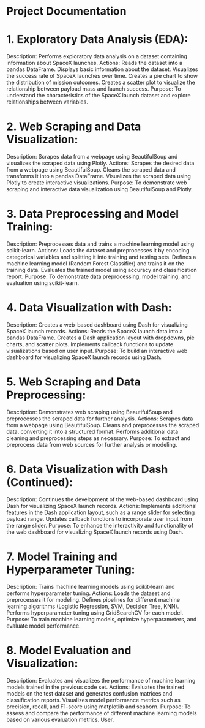 # Project Documentation

# 1. Exploratory Data Analysis (EDA):
Description: Performs exploratory data analysis on a dataset containing information about SpaceX launches.
Actions:
Reads the dataset into a pandas DataFrame.
Displays basic information about the dataset.
Visualizes the success rate of SpaceX launches over time.
Creates a pie chart to show the distribution of mission outcomes.
Creates a scatter plot to visualize the relationship between payload mass and launch success.
Purpose: To understand the characteristics of the SpaceX launch dataset and explore relationships between variables.
# 2. Web Scraping and Data Visualization:
Description: Scrapes data from a webpage using BeautifulSoup and visualizes the scraped data using Plotly.
Actions:
Scrapes the desired data from a webpage using BeautifulSoup.
Cleans the scraped data and transforms it into a pandas DataFrame.
Visualizes the scraped data using Plotly to create interactive visualizations.
Purpose: To demonstrate web scraping and interactive data visualization using BeautifulSoup and Plotly.
# 3. Data Preprocessing and Model Training:
Description: Preprocesses data and trains a machine learning model using scikit-learn.
Actions:
Loads the dataset and preprocesses it by encoding categorical variables and splitting it into training and testing sets.
Defines a machine learning model (Random Forest Classifier) and trains it on the training data.
Evaluates the trained model using accuracy and classification report.
Purpose: To demonstrate data preprocessing, model training, and evaluation using scikit-learn.
# 4. Data Visualization with Dash:
Description: Creates a web-based dashboard using Dash for visualizing SpaceX launch records.
Actions:
Reads the SpaceX launch data into a pandas DataFrame.
Creates a Dash application layout with dropdowns, pie charts, and scatter plots.
Implements callback functions to update visualizations based on user input.
Purpose: To build an interactive web dashboard for visualizing SpaceX launch records using Dash.
# 5. Web Scraping and Data Preprocessing:
Description: Demonstrates web scraping using BeautifulSoup and preprocesses the scraped data for further analysis.
Actions:
Scrapes data from a webpage using BeautifulSoup.
Cleans and preprocesses the scraped data, converting it into a structured format.
Performs additional data cleaning and preprocessing steps as necessary.
Purpose: To extract and preprocess data from web sources for further analysis or modeling.
# 6. Data Visualization with Dash (Continued):
Description: Continues the development of the web-based dashboard using Dash for visualizing SpaceX launch records.
Actions:
Implements additional features in the Dash application layout, such as a range slider for selecting payload range.
Updates callback functions to incorporate user input from the range slider.
Purpose: To enhance the interactivity and functionality of the web dashboard for visualizing SpaceX launch records using Dash.
# 7. Model Training and Hyperparameter Tuning:
Description: Trains machine learning models using scikit-learn and performs hyperparameter tuning.
Actions:
Loads the dataset and preprocesses it for modeling.
Defines pipelines for different machine learning algorithms (Logistic Regression, SVM, Decision Tree, KNN).
Performs hyperparameter tuning using GridSearchCV for each model.
Purpose: To train machine learning models, optimize hyperparameters, and evaluate model performance.
# 8. Model Evaluation and Visualization:
Description: Evaluates and visualizes the performance of machine learning models trained in the previous code set.
Actions:
Evaluates the trained models on the test dataset and generates confusion matrices and classification reports.
Visualizes model performance metrics such as precision, recall, and F1-score using matplotlib and seaborn.
Purpose: To assess and compare the performance of different machine learning models based on various evaluation metrics.
User.
